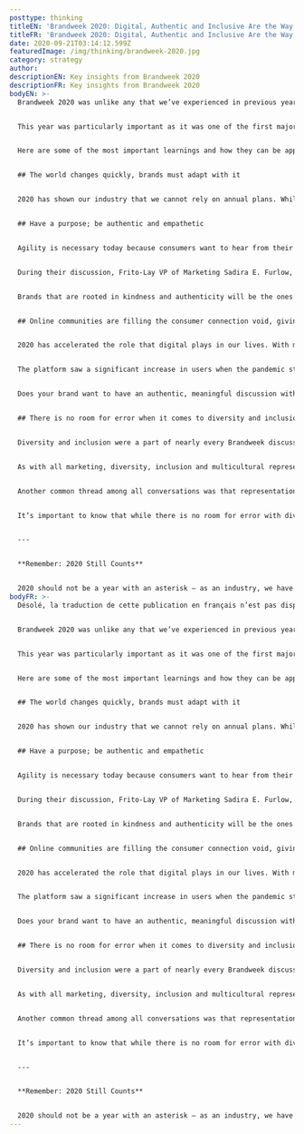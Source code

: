 ```yaml
---
posttype: thinking
titleEN: 'Brandweek 2020: Digital, Authentic and Inclusive Are the Way Forward'
titleFR: 'Brandweek 2020: Digital, Authentic and Inclusive Are the Way Forward'
date: 2020-09-21T03:14:12.599Z
featuredImage: /img/thinking/brandweek-2020.jpg
category: strategy
author:
descriptionEN: Key insights from Brandweek 2020
descriptionFR: Key insights from Brandweek 2020
bodyEN: >-
  Brandweek 2020 was unlike any that we’ve experienced in previous years. A fully virtual conference, marketers of all backgrounds, disciplines and industries were able to connect and share ideas that will undoubtedly shape the future of our industry.


  This year was particularly important as it was one of the first major industry gatherings to go digital that brought both agencies and brands together to learn how to navigate an ever-changing consumer landscape.


  Here are some of the most important learnings and how they can be applied to your brand:


  ## The world changes quickly, brands must adapt with it


  2020 has shown our industry that we cannot rely on annual plans. While we can still strategize for the long term, we need to evaluate and adjust in the short-term to adapt to the world as it changes. Nearly every marketer that spoke touched upon the fact that they had to completely scrap or significantly pivot the programs they planned in Q4 2019. Short-term plans and faster turnaround times for campaigns have become the industry standard. In a world where media and culture are “always on,” marketers need to be agile enough to adapt to overnight changes in social, cultural and business norms.


  ## Have a purpose; be authentic and empathetic


  Agility is necessary today because consumers want to hear from their favorite brands, even in uncertain times. However, moving quickly will only hurt your brand if it does not have a defined purpose and its tone is not authentic and empathetic.


  During their discussion, Frito-Lay VP of Marketing Sadira E. Furlow, Ally Financial Chief Marketing Officer Andrea Brimmer, and DoorDash Vice President of Marketing Kofi Amoo-Gottfried all emphasized the importance of showing up as a human and leading with generosity. This is more important than ever in today’s world, where many need to feel uplifted and need a little extra support.


  Brands that are rooted in kindness and authenticity will be the ones to win in the long term. How does this happen? Through the leadership of the marketing team or agency. Marketers today must be the leaders that lead the development of an official brand purpose, if one does not already exist. Agencies must counsel their clients on rooting campaigns in values like kindness, generosity and empathy.


  ## Online communities are filling the consumer connection void, giving brands more ways to engage


  2020 has accelerated the role that digital plays in our lives. With many confined to their homes or choosing to live locally, consumers are looking for connection. Digital communities that offer genuine connection provide a solution – the omnipresent manicured social presence of the 2010s is now causing disconnect. Channels that offer direct, genuine connection like Reddit are having their moment.


  The platform saw a significant increase in users when the pandemic started. Sub-Reddit pages moderated by topical experts (the COVID page is moderated by epidemiologists), so there is a high level of trust and engagement among users. The channel is also a source of entertainment. Chief Operating Officer Jen Wong noted that those who came for information about how to stay safe at the start of the pandemic ended up staying for entertainment and connection. With a low barrier to entry for brand creative, Wong also pointed out that Reddit users welcome brands with an authentic message to the conversation.


  Does your brand want to have an authentic, meaningful discussion with customers? Actively participating by creating a community, facilitating AMA discussions or commenting on relevant sub-Reddits will connect all that are passionate about your brand’s mission.


  ## There is no room for error when it comes to diversity and inclusion or multicultural representation


  Diversity and inclusion were a part of nearly every Brandweek discussion, making it clear that there is no room for error with organization D&I practices and multicultural representation in marketing.


  As with all marketing, diversity, inclusion and multicultural representation must be meaningful and authentic to the brand. DoorDash’s Kofi Amoo-Gottfried pointed out that companies need to do what they can with what they have. In an effort to lift up black entrepreneurs, DoorDash partnered with NBA players restarting the season in Orlando to highlight black-owned restaurants in their home team cities.


  Another common thread among all conversations was that representation must be prevalent in the entire marketing supply chain – the industry overall needs to improve how it recruits and retains employees of color. P&G’s Marc Pritchard said, “true diversity and inclusion fosters innovation and problem-solving because people are allowed to bring their whole selves to work.”


  It’s important to know that while there is no room for error with diversity, inclusion and representation, everyone realizes that this might be new territory for some marketers. As Amoo-Gottfried said, this work will take a lifetime.


  ---


  **Remember: 2020 Still Counts**


  2020 should not be a year with an asterisk – as an industry, we have evolved. Now, we must push our industry to continue to be more agile, empathetic and progressive. The brand that weaves learnings from 2020 into its future strategy is the brand that will win in the hearts and minds of consumers in the future.
bodyFR: >-
  Désolé, la traduction de cette publication en français n’est pas disponible.


  Brandweek 2020 was unlike any that we’ve experienced in previous years. A fully virtual conference, marketers of all backgrounds, disciplines and industries were able to connect and share ideas that will undoubtedly shape the future of our industry.


  This year was particularly important as it was one of the first major industry gatherings to go digital that brought both agencies and brands together to learn how to navigate an ever-changing consumer landscape.


  Here are some of the most important learnings and how they can be applied to your brand:


  ## The world changes quickly, brands must adapt with it


  2020 has shown our industry that we cannot rely on annual plans. While we can still strategize for the long term, we need to evaluate and adjust in the short-term to adapt to the world as it changes. Nearly every marketer that spoke touched upon the fact that they had to completely scrap or significantly pivot the programs they planned in Q4 2019. Short-term plans and faster turnaround times for campaigns have become the industry standard. In a world where media and culture are “always on,” marketers need to be agile enough to adapt to overnight changes in social, cultural and business norms.


  ## Have a purpose; be authentic and empathetic


  Agility is necessary today because consumers want to hear from their favorite brands, even in uncertain times. However, moving quickly will only hurt your brand if it does not have a defined purpose and its tone is not authentic and empathetic.


  During their discussion, Frito-Lay VP of Marketing Sadira E. Furlow, Ally Financial Chief Marketing Officer Andrea Brimmer, and DoorDash Vice President of Marketing Kofi Amoo-Gottfried all emphasized the importance of showing up as a human and leading with generosity. This is more important than ever in today’s world, where many need to feel uplifted and need a little extra support.


  Brands that are rooted in kindness and authenticity will be the ones to win in the long term. How does this happen? Through the leadership of the marketing team or agency. Marketers today must be the leaders that lead the development of an official brand purpose, if one does not already exist. Agencies must counsel their clients on rooting campaigns in values like kindness, generosity and empathy.


  ## Online communities are filling the consumer connection void, giving brands more ways to engage


  2020 has accelerated the role that digital plays in our lives. With many confined to their homes or choosing to live locally, consumers are looking for connection. Digital communities that offer genuine connection provide a solution – the omnipresent manicured social presence of the 2010s is now causing disconnect. Channels that offer direct, genuine connection like Reddit are having their moment.


  The platform saw a significant increase in users when the pandemic started. Sub-Reddit pages moderated by topical experts (the COVID page is moderated by epidemiologists), so there is a high level of trust and engagement among users. The channel is also a source of entertainment. Chief Operating Officer Jen Wong noted that those who came for information about how to stay safe at the start of the pandemic ended up staying for entertainment and connection. With a low barrier to entry for brand creative, Wong also pointed out that Reddit users welcome brands with an authentic message to the conversation.


  Does your brand want to have an authentic, meaningful discussion with customers? Actively participating by creating a community, facilitating AMA discussions or commenting on relevant sub-Reddits will connect all that are passionate about your brand’s mission.


  ## There is no room for error when it comes to diversity and inclusion or multicultural representation


  Diversity and inclusion were a part of nearly every Brandweek discussion, making it clear that there is no room for error with organization D&I practices and multicultural representation in marketing.


  As with all marketing, diversity, inclusion and multicultural representation must be meaningful and authentic to the brand. DoorDash’s Kofi Amoo-Gottfried pointed out that companies need to do what they can with what they have. In an effort to lift up black entrepreneurs, DoorDash partnered with NBA players restarting the season in Orlando to highlight black-owned restaurants in their home team cities.


  Another common thread among all conversations was that representation must be prevalent in the entire marketing supply chain – the industry overall needs to improve how it recruits and retains employees of color. P&G’s Marc Pritchard said, “true diversity and inclusion fosters innovation and problem-solving because people are allowed to bring their whole selves to work.”


  It’s important to know that while there is no room for error with diversity, inclusion and representation, everyone realizes that this might be new territory for some marketers. As Amoo-Gottfried said, this work will take a lifetime.


  ---


  **Remember: 2020 Still Counts**


  2020 should not be a year with an asterisk – as an industry, we have evolved. Now, we must push our industry to continue to be more agile, empathetic and progressive. The brand that weaves learnings from 2020 into its future strategy is the brand that will win in the hearts and minds of consumers in the future.
---
```


